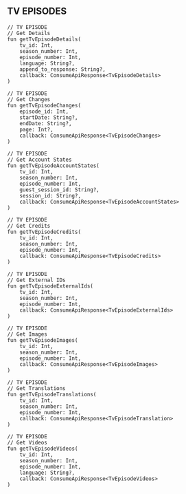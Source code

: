 ## TV EPISODES

    // TV EPISODE
    // Get Details
    fun getTvEpisodeDetails(
        tv_id: Int,
        season_number: Int,
        episode_number: Int,
        language: String?,
        append_to_response: String?,
        callback: ConsumeApiResponse<TvEpisodeDetails>
    )

    // TV EPISODE
    // Get Changes
    fun getTvEpisodeChanges(
        episode_id: Int,
        startDate: String?,
        endDate: String?,
        page: Int?,
        callback: ConsumeApiResponse<TvEpisodeChanges>
    )

    // TV EPISODE
    // Get Account States
    fun getTvEpisodeAccountStates(
        tv_id: Int,
        season_number: Int,
        episode_number: Int,
        guest_session_id: String?,
        session_id: String?,
        callback: ConsumeApiResponse<TvEpisodeAccountStates>
    )

    // TV EPISODE
    // Get Credits
    fun getTvEpisodeCredits(
        tv_id: Int,
        season_number: Int,
        episode_number: Int,
        callback: ConsumeApiResponse<TvEpisodeCredits>
    )

    // TV EPISODE
    // Get External IDs
    fun getTvEpisodeExternalIds(
        tv_id: Int,
        season_number: Int,
        episode_number: Int,
        callback: ConsumeApiResponse<TvEpisodeExternalIds>
    )

    // TV EPISODE
    // Get Images
    fun getTvEpisodeImages(
        tv_id: Int,
        season_number: Int,
        episode_number: Int,
        callback: ConsumeApiResponse<TvEpisodeImages>
    )

    // TV EPISODE
    // Get Translations
    fun getTvEpisodeTranslations(
        tv_id: Int,
        season_number: Int,
        episode_number: Int,
        callback: ConsumeApiResponse<TvEpisodeTranslation>
    )

    // TV EPISODE
    // Get Videos
    fun getTvEpisodeVideos(
        tv_id: Int,
        season_number: Int,
        episode_number: Int,
        language: String?,
        callback: ConsumeApiResponse<TvEpisodeVideos>
    )